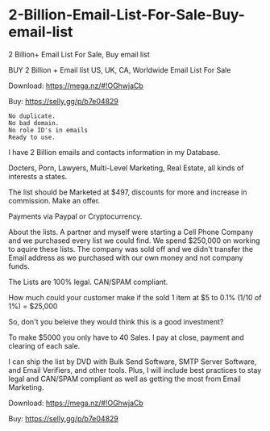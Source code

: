 # 2-Billion-Email-List-For-Sale-Buy-email-list
2 Billion+ Email List For Sale, Buy email list
 
 
 BUY 2 Billion + Email list US, UK, CA, Worldwide Email List For Sale

Download: https://mega.nz/#!OGhwjaCb

Buy: https://selly.gg/p/b7e04829

    No duplicate.
    No bad domain.
    No role ID's in emails
    Ready to use.

I have 2 Billion emails and contacts information in my Database.

Docters, Porn, Lawyers, Multi-Level Marketing, Real Estate, all kinds of interests a states.

The list should be Marketed at $497, discounts for more and increase in commission. Make an offer.

Payments via Paypal or Cryptocurrency.

About the lists. A partner and myself were starting a Cell Phone Company and we purchased every list we could find. We spend $250,000 on working to aquire these lists. The company was sold off and we didn't transfer the Email address as we purchased with our own money and not company funds.

The Lists are 100% legal. CAN/SPAM compliant.

How much could your customer make if the sold 1 item at $5 to 0.1% (1/10 of 1%) = $25,000

So, don't you beleive they would think this is a good investment?

To make $5000 you only have to 40 Sales. I pay at close, payment and clearing of each sale.

I can ship the list by DVD with Bulk Send Software, SMTP Server Software, and Email Verifiers, and other tools. Plus, I will include best practices to stay legal and CAN/SPAM compliant as well as getting the most from Email Marketing.

Download: https://mega.nz/#!OGhwjaCb

Buy: https://selly.gg/p/b7e04829
